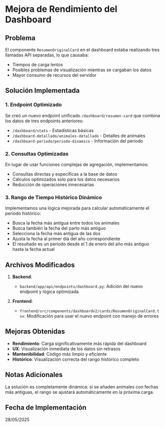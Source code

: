 # Mejora de Rendimiento del Dashboard

## Problema

El componente `ResumenOriginalCard` en el dashboard estaba realizando tres llamadas API separadas, lo que causaba:
- Tiempos de carga lentos
- Posibles problemas de visualización mientras se cargaban los datos
- Mayor consumo de recursos del servidor

## Solución Implementada

### 1. Endpoint Optimizado

Se creó un nuevo endpoint unificado `/dashboard/resumen-card` que combina los datos de tres endpoints anteriores:
- `/dashboard/stats` - Estadísticas básicas
- `/dashboard-detallado/animales-detallado` - Detalles de animales
- `/dashboard-periodo/periodo-dinamico` - Información del periodo

### 2. Consultas Optimizadas

En lugar de usar funciones complejas de agregación, implementamos:
- Consultas directas y específicas a la base de datos
- Cálculos optimizados solo para los datos necesarios
- Reducción de operaciones innecesarias

### 3. Rango de Tiempo Histórico Dinámico

Implementamos una lógica mejorada para calcular automáticamente el periodo histórico:
- Busca la fecha más antigua entre todos los animales
- Busca también la fecha del parto más antiguo
- Selecciona la fecha más antigua de las dos
- Ajusta la fecha al primer día del año correspondiente
- El resultado es un periodo desde el 1 de enero del año más antiguo hasta la fecha actual

## Archivos Modificados

1. **Backend**:
   - `backend/app/api/endpoints/dashboard.py`: Adición del nuevo endpoint y lógica optimizada

2. **Frontend**:
   - `frontend/src/components/dashboardv2/cards/ResumenOriginalCard.tsx`: Modificación para usar el nuevo endpoint con manejo de errores

## Mejoras Obtenidas

- **Rendimiento**: Carga significativamente más rápida del dashboard
- **UX**: Visualización inmediata de los datos sin retrasos
- **Mantenibilidad**: Código más limpio y eficiente
- **Histórico**: Visualización correcta del rango histórico completo

## Notas Adicionales

La solución es completamente dinámica: si se añaden animales con fechas más antiguas, el rango se ajustará automáticamente en la próxima carga.

## Fecha de Implementación

28/05/2025
